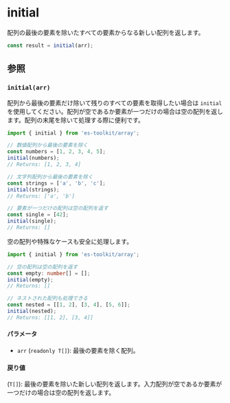 # initial

配列の最後の要素を除いたすべての要素からなる新しい配列を返します。

```typescript
const result = initial(arr);
```

## 参照

### `initial(arr)`

配列から最後の要素だけ除いて残りのすべての要素を取得したい場合は `initial` を使用してください。配列が空であるか要素が一つだけの場合は空の配列を返します。配列の末尾を除いて処理する際に便利です。

```typescript
import { initial } from 'es-toolkit/array';

// 数値配列から最後の要素を除く
const numbers = [1, 2, 3, 4, 5];
initial(numbers);
// Returns: [1, 2, 3, 4]

// 文字列配列から最後の要素を除く
const strings = ['a', 'b', 'c'];
initial(strings);
// Returns: ['a', 'b']

// 要素が一つだけの配列は空の配列を返す
const single = [42];
initial(single);
// Returns: []
```

空の配列や特殊なケースも安全に処理します。

```typescript
import { initial } from 'es-toolkit/array';

// 空の配列は空の配列を返す
const empty: number[] = [];
initial(empty);
// Returns: []

// ネストされた配列も処理できる
const nested = [[1, 2], [3, 4], [5, 6]];
initial(nested);
// Returns: [[1, 2], [3, 4]]
```

#### パラメータ

- `arr` (`readonly T[]`): 最後の要素を除く配列。

#### 戻り値

(`T[]`): 最後の要素を除いた新しい配列を返します。入力配列が空であるか要素が一つだけの場合は空の配列を返します。
